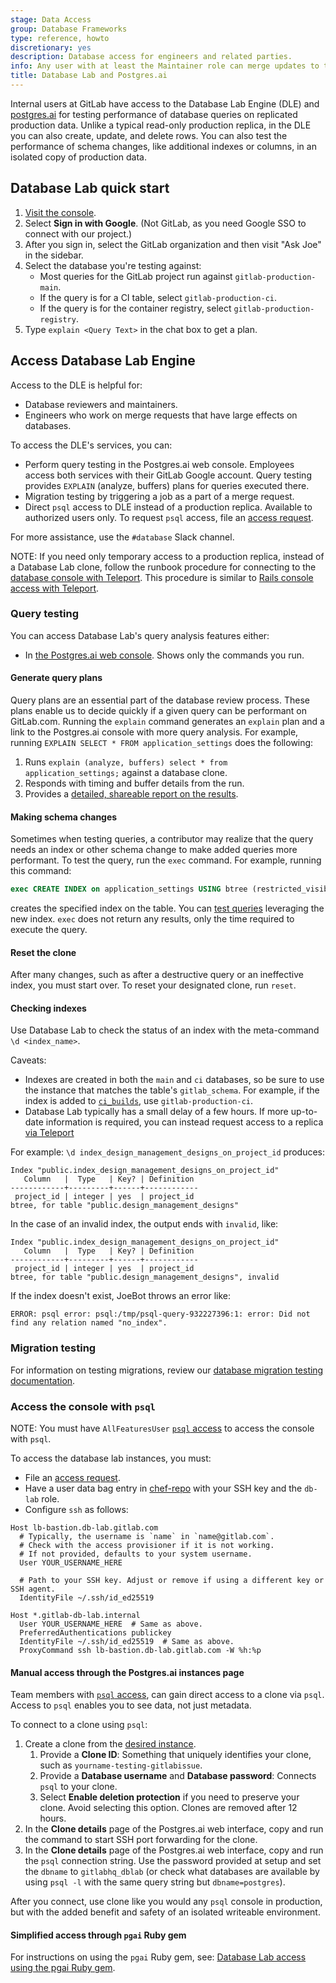 ```yaml
---
stage: Data Access
group: Database Frameworks
type: reference, howto
discretionary: yes
description: Database access for engineers and related parties.
info: Any user with at least the Maintainer role can merge updates to this content. For details, see https://docs.gitlab.com/ee/development/development_processes.html#development-guidelines-review.
title: Database Lab and Postgres.ai
---
```


Internal users at GitLab have access to the Database Lab Engine (DLE) and
[postgres.ai](https://console.postgres.ai/) for testing performance of database queries
on replicated production data. Unlike a typical read-only production replica, in the DLE you can
also create, update, and delete rows. You can also test the performance of
schema changes, like additional indexes or columns, in an isolated copy of production data.

## Database Lab quick start

1. [Visit the console](https://console.postgres.ai/).
1. Select **Sign in with Google**. (Not GitLab, as you need Google SSO to connect with our project.)
1. After you sign in, select the GitLab organization and then visit "Ask Joe" in the sidebar.
1. Select the database you're testing against:
   - Most queries for the GitLab project run against `gitlab-production-main`.
   - If the query is for a CI table, select `gitlab-production-ci`.
   - If the query is for the container registry, select `gitlab-production-registry`.
1. Type `explain <Query Text>` in the chat box to get a plan.

## Access Database Lab Engine

Access to the DLE is helpful for:

- Database reviewers and maintainers.
- Engineers who work on merge requests that have large effects on databases.

To access the DLE's services, you can:

- Perform query testing in the Postgres.ai web console.
  Employees access both services with their GitLab Google account. Query testing
  provides `EXPLAIN` (analyze, buffers) plans for queries executed there.
- Migration testing by triggering a job as a part of a merge request.
- Direct `psql` access to DLE instead of a production replica. Available to authorized users only.
  To request `psql` access, file an [access request](https://handbook.gitlab.com/handbook/it/end-user-services/onboarding-access-requests/access-requests/#individual-or-bulk-access-request).

For more assistance, use the `#database` Slack channel.

NOTE:
If you need only temporary access to a production replica, instead of a Database Lab
clone, follow the runbook procedure for connecting to the
[database console with Teleport](https://gitlab.com/gitlab-com/runbooks/-/blob/master/docs/teleport/Connect_to_Database_Console_via_Teleport.md).
This procedure is similar to [Rails console access with Teleport](https://gitlab.com/gitlab-com/runbooks/-/blob/master/docs/teleport/Connect_to_Rails_Console_via_Teleport.md#how-to-use-teleport-to-connect-to-rails-console).

### Query testing

You can access Database Lab's query analysis features either:

- In [the Postgres.ai web console](https://console.postgres.ai/GitLab/joe-instances).
  Shows only the commands you run.

#### Generate query plans

Query plans are an essential part of the database review process. These plans
enable us to decide quickly if a given query can be performant on GitLab.com.
Running the `explain` command generates an `explain` plan and a link to the Postgres.ai
console with more query analysis. For example, running `EXPLAIN SELECT * FROM application_settings`
does the following:

1. Runs `explain (analyze, buffers) select * from application_settings;` against a database clone.
1. Responds with timing and buffer details from the run.
1. Provides a [detailed, shareable report on the results](https://console.postgres.ai/shared/24d543c9-893b-4ff6-8deb-a8f902f85a53).

#### Making schema changes

Sometimes when testing queries, a contributor may realize that the query needs an index
or other schema change to make added queries more performant. To test the query, run the `exec` command.
For example, running this command:

```sql
exec CREATE INDEX on application_settings USING btree (restricted_visibility_levels)
```

creates the specified index on the table. You can [test queries](#generate-query-plans) leveraging
the new index. `exec` does not return any results, only the time required to execute the query.

#### Reset the clone

After many changes, such as after a destructive query or an ineffective index,
you must start over. To reset your designated clone, run `reset`.

#### Checking indexes

Use Database Lab to check the status of an index with the meta-command `\d <index_name>`.

Caveats:

- Indexes are created in both the `main` and `ci` databases, so be sure to use the instance
  that matches the table's `gitlab_schema`. For example, if the index is added to
  [`ci_builds`](https://gitlab.com/gitlab-org/gitlab/-/blob/master/db/docs/ci_builds.yml#L14),
  use `gitlab-production-ci`.
- Database Lab typically has a small delay of a few hours. If more up-to-date information
  is required, you can instead request access to a replica [via Teleport](https://gitlab.com/gitlab-com/runbooks/-/blob/master/docs/teleport/Connect_to_Database_Console_via_Teleport.md)

For example: `\d index_design_management_designs_on_project_id` produces:

```plaintext
Index "public.index_design_management_designs_on_project_id"
   Column   |  Type   | Key? | Definition
------------+---------+------+------------
 project_id | integer | yes  | project_id
btree, for table "public.design_management_designs"
```

In the case of an invalid index, the output ends with `invalid`, like:

```plaintext
Index "public.index_design_management_designs_on_project_id"
   Column   |  Type   | Key? | Definition
------------+---------+------+------------
 project_id | integer | yes  | project_id
btree, for table "public.design_management_designs", invalid
```

If the index doesn't exist, JoeBot throws an error like:

```plaintext
ERROR: psql error: psql:/tmp/psql-query-932227396:1: error: Did not find any relation named "no_index".
```

### Migration testing

For information on testing migrations, review our
[database migration testing documentation](database_migration_pipeline.md).

### Access the console with `psql`

NOTE:
You must have `AllFeaturesUser` [`psql` access](#access-database-lab-engine) to access the console with `psql`.

To access the database lab instances, you must:

- File an [access request](https://handbook.gitlab.com/handbook/it/end-user-services/onboarding-access-requests/access-requests/#individual-or-bulk-access-request).
- Have a user data bag entry in [chef-repo](https://gitlab.com/gitlab-com/gl-infra/chef-repo) with your SSH key and the `db-lab` role.
- Configure `ssh` as follows:

```plaintext
Host lb-bastion.db-lab.gitlab.com
  # Typically, the username is `name` in `name@gitlab.com`.
  # Check with the access provisioner if it is not working.
  # If not provided, defaults to your system username.
  User YOUR_USERNAME_HERE

  # Path to your SSH key. Adjust or remove if using a different key or SSH agent.
  IdentityFile ~/.ssh/id_ed25519

Host *.gitlab-db-lab.internal
  User YOUR_USERNAME_HERE  # Same as above.
  PreferredAuthentications publickey
  IdentityFile ~/.ssh/id_ed25519  # Same as above.
  ProxyCommand ssh lb-bastion.db-lab.gitlab.com -W %h:%p
```

#### Manual access through the Postgres.ai instances page

Team members with [`psql` access](#access-database-lab-engine), can gain direct access
to a clone via `psql`. Access to `psql` enables you to see data, not just metadata.

To connect to a clone using `psql`:

1. Create a clone from the [desired instance](https://console.postgres.ai/gitlab/instances/).
   1. Provide a **Clone ID**: Something that uniquely identifies your clone, such as `yourname-testing-gitlabissue`.
   1. Provide a **Database username** and **Database password**: Connects `psql` to your clone.
   1. Select **Enable deletion protection** if you need to preserve your clone. Avoid selecting this option.
      Clones are removed after 12 hours.
1. In the **Clone details** page of the Postgres.ai web interface, copy and run
   the command to start SSH port forwarding for the clone.
1. In the **Clone details** page of the Postgres.ai web interface, copy and run the `psql` connection string.
   Use the password provided at setup and set the `dbname` to `gitlabhq_dblab` (or check what databases are available by using `psql -l` with the same query string but `dbname=postgres`).

After you connect, use clone like you would any `psql` console in production, but with
the added benefit and safety of an isolated writeable environment.

#### Simplified access through `pgai` Ruby gem

For instructions on using the `pgai` Ruby gem, see: [Database Lab access using the pgai Ruby gem](database_lab_pgai.md).
